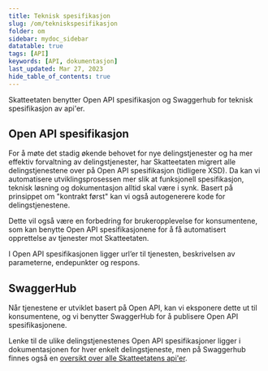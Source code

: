 ```yaml
---
title: Teknisk spesifikasjon
slug: /om/tekniskspesifikasjon
folder: om
sidebar: mydoc_sidebar
datatable: true
tags: [API]
keywords: [API, dokumentasjon]
last_updated: Mar 27, 2023
hide_table_of_contents: true
---
```

<summary>Skatteetaten benytter Open API spesifikasjon og Swaggerhub for teknisk spesifikasjon av api'er.</summary>

## Open API spesifikasjon

For å møte det stadig økende behovet for nye delingstjenester og ha mer effektiv forvaltning av delingstjenester, har Skatteetaten migrert alle delingstjenestene over på Open API spesifikasjon (tidligere XSD). Da kan vi automatisere utviklingsprosessen mer slik at funksjonell spesifikasjon, teknisk løsning og dokumentasjon alltid skal være i synk. Basert på prinsippet om "kontrakt først" kan vi også autogenerere kode for delingstjenestene.

Dette vil også være en forbedring for brukeropplevelse for konsumentene, som kan benytte Open API spesifikasjonene for å få automatisert opprettelse av tjenester mot Skatteetaten.

I Open API spesifikasjonen ligger url’er til tjenesten, beskrivelsen av parameterne, endepunkter og respons.


## SwaggerHub

Når tjenestene er utviklet basert på Open API, kan vi eksponere dette ut til konsumentene, og vi benytter SwaggerHub for å publisere Open API spesifikasjonene.

Lenke til de ulike delingstjenestenes Open API spesifikasjoner ligger i dokumentasjonen for hver enkelt delingstjeneste, men på Swaggerhub finnes også en [oversikt over alle Skatteetatens api'er](https://app.swaggerhub.com/organizations/Skatteetaten_Deling).

